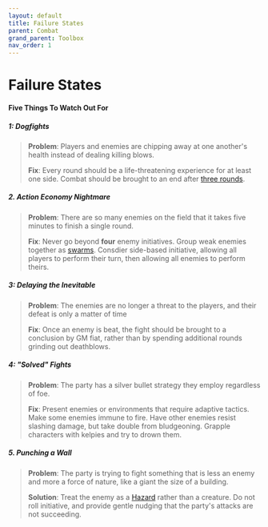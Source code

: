 ```yaml
---
layout: default
title: Failure States
parent: Combat
grand_parent: Toolbox
nav_order: 1
---
```



# Failure States

#### Five Things To Watch Out For

##### 1: Dogfights

> **Problem**: Players and enemies are chipping away at one another's health instead of dealing killing blows.
>
> **Fix**: Every round should be a life-threatening experience for at least one side. Combat should be brought to an end after [three rounds](three_rounds).

##### 2. Action Economy Nightmare

> **Problem**: There are so many enemies on the field that it takes five minutes to finish a single round.
>
> **Fix**: Never go beyond **four** enemy initiatives. Group weak enemies together as [swarms](encounters/swarms). Consdier side-based initiative, allowing all players to perform their turn, then allowing all enemies to perform theirs.

##### 3: Delaying the Inevitable

> **Problem**: The enemies are no longer a threat to the players, and their defeat is only a matter of time
> 
> **Fix**: Once an enemy is beat, the fight should be brought to a conclusion by GM fiat, rather than by spending additional rounds grinding out deathblows.

##### 4: "Solved" Fights

> **Problem**: The party has a silver bullet strategy they employ regardless of foe.
>
> **Fix**: Present enemies or environments that require adaptive tactics. Make some enemies immune to fire. Have other enemies resist slashing damage, but take double from bludgeoning. Grapple characters with kelpies and try to drown them.

##### 5. Punching a Wall

> **Problem**: The party is trying to fight something that is less an enemy and more a force of nature, like a giant the size of a building.
>
> **Solution**: Treat the enemy as a [Hazard](../dungeons/index#hazard) rather than a creature. Do not roll initiative, and provide gentle nudging that the party's attacks are not succeeding.

